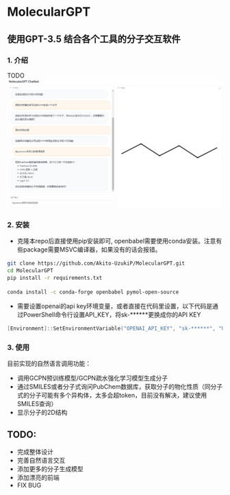 # MolecularGPT
## 使用GPT-3.5 结合各个工具的分子交互软件
### 1. 介绍
TODO
![Alt text](image.png)
### 2. 安装
- 克隆本repo后直接使用pip安装即可, openbabel需要使用conda安装。注意有些package需要MSVC编译器，如果没有的话会报错。
```bash
git clone https://github.com/Akito-UzukiP/MolecularGPT.git
cd MolecularGPT
pip install -r requirements.txt

conda install -c conda-forge openbabel pymol-open-source
```
- 需要设置openai的api key环境变量，或者直接在代码里设置，以下代码是通过PowerShell命令行设置API_KEY，将sk-******更换成你的API KEY
```PowerShell
[Environment]::SetEnvironmentVariable("OPENAI_API_KEY", "sk-******", "User")
```

### 3. 使用
目前实现的自然语言调用功能：
- 调用GCPN预训练模型/GCPN疏水强化学习模型生成分子
- 通过SMILES或者分子式询问PubChem数据库，获取分子的物化性质（同分子式的分子可能有多个异构体，太多会超token，目前没有解决，建议使用SMILES查询）
- 显示分子的2D结构

## TODO:
- 完成整体设计
- 完善自然语言交互
- 添加更多的分子生成模型
- 添加漂亮的前端
- FIX BUG
